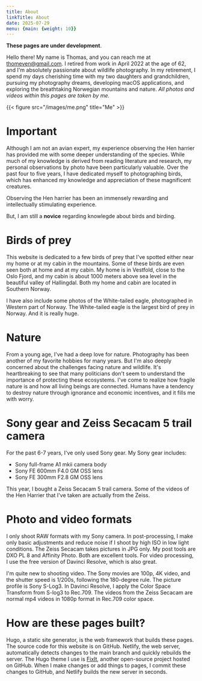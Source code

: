 ```yaml
---
title: About
linkTitle: About
date: 2025-07-29
menu: {main: {weight: 10}}
---
```


**These pages are under development**.



Hello there! My name is Thomas, and you can reach me at thomeven@gmail.com. I retired from work in April 2022 at the age of 62, and I'm absolutely passionate about wildlife photography. In my retirement, I spend my days cherishing time with my two daughters and grandchildren, pursuing my photography dreams, developing macOS applications, and exploring the breathtaking Norwegian mountains and nature. *All photos and videos within this pages are taken by me.*

{{< figure src="/images/me.png" title="Me" >}}

# Important

Although I am not an avian expert, my experience observing the Hen harrier has provided me with some deeper understanding of the species. While much of my knowledge is derived from reading literature and research, my personal observations by photo have been particularly valuable. Over the past four to five years, I have dedicated myself to photographing birds, which has enhanced my knowledge and appreciation of these magnificent creatures. 

Observing the Hen harrier has been an immensely rewarding and intellectually stimulating experience. 

But, I am still a **novice** regarding knowlegde about birds and birding.

# Birds of prey

This website is dedicated to a few birds of prey that I've spotted either near my home or at my cabin in the mountains. Some of these birds are even seen both at home and at my cabin. My home is in Vestfold, close to the Oslo Fjord, and my cabin is about 1000 meters above sea level in the beautiful valley of Hallingdal. Both my home and cabin are located in Southern Norway.

I have also include some photos of the White-tailed eagle, photographed in Western part of Norway. The White-tailed eagle is the largest bird of prey in Norway. And it is really huge.

# Nature

From a young age, I've had a deep love for nature. Photography has been another of my favorite hobbies for many years. But I'm also deeply concerned about the challenges facing nature and wildlife. It's heartbreaking to see that many politicians don't seem to understand the importance of protecting these ecosystems. I've come to realize how fragile nature is and how all living beings are connected. Humans have a tendency to destroy nature through ignorance and economic incentives, and it fills me with worry.

# Sony gear and Zeiss Secacam 5 trail camera

For the past 6-7 years, I've only used Sony gear. My Sony gear includes:

- Sony full-frame A1 mkii camera body
- Sony FE 600mm F4.0 GM OSS lens
- Sony FE 300mm F2.8 GM OSS lens

This year, I bought a Zeiss Secacam 5 trail camera. Some of the videos of the Hen Harrier that I've taken are actually from the Zeiss.

# Photo and video formats

I only shoot RAW formats with my Sony camera. In post-processing, I make only basic adjustments and reduce noise if I shoot by high ISO in low light conditions. The Zeiss Secacam takes pictures in JPG only. My post tools are DXO PL 8 and Affinity Photo. Both are excellent tools. For video processing, I use the free version of Davinci Resolve, which is also great.

I'm quite new to shooting video. The Sony movies are 100p, 4K video, and the shutter speed is 1/200s, following the 180-degree rule. The picture profile is Sony S-Log3. In Davinci Resolve, I apply the Color Space Transform from S-log3 to Rec.709. The videos from the Zeiss Secacam are normal mp4 videos in 1080p format in Rec.709 color space.

# How are these pages built?

Hugo, a static site generator, is the web framework that builds these pages. The source code for this website is on GitHub. Netlify, the web server, automatically detects changes to the main branch and quickly rebuilds the server. The Hugo theme I use is [FixIt](https://github.com/hugo-fixit/FixIt), another open-source project hosted on GitHub. When I make changes or add things to pages, I commit these changes to GitHub, and Netlify builds the new server in seconds.
